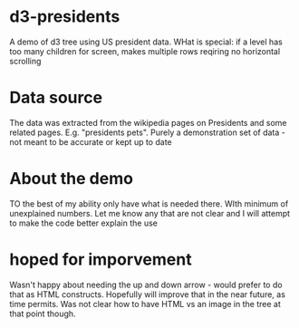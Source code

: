 # d3-presidents
A demo of d3 tree using US president data.
WHat is special: if a level has too many children for screen, makes
multiple rows reqiring no horizontal scrolling
# Data source
The data was extracted from the wikipedia pages on Presidents and some related pages.
E.g. "presidents pets".  Purely a demonstration set of data - not meant to be 
accurate or kept up to date
# About the demo
TO the best of my ability only have what is needed there.  WIth minimum of unexplained
numbers.  Let me know any that are not clear and I will attempt to make the 
code better explain the use
# hoped for imporvement
Wasn't happy about needing the up and down arrow - would prefer to do that as HTML constructs.
Hopefully will improve that in the near future, as time permits.  Was not
clear how to have HTML vs an image in the tree at that point though.
